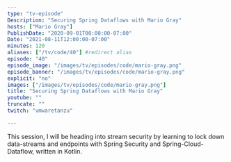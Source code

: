 ```yaml
---
type: "tv-episode"
Description: "Securing Spring Dataflows with Mario Gray"
hosts: ["Mario Gray"]
PublishDate: "2020-09-01T00:00:00-07:00"
Date: "2021-08-11T12:00:00-07:00"
minutes: 120
aliases: ["/tv/code/40"] #redirect alias
episode: "40"
episode_image: "/images/tv/episodes/code/mario-gray.png"
episode_banner: "/images/tv/episodes/code/mario-gray.png"
explicit: "no"
images: ["/images/tv/episodes/code/mario-gray.png"]
title: "Securing Spring Dataflows with Mario Gray"
youtube: ""
truncate: ""
twitch: "vmwaretanzu"

---
```


This session, I will be heading into stream security by learning to lock down data-streams and endpoints with Spring Security and Spring-Cloud-Dataflow, written in Kotlin.